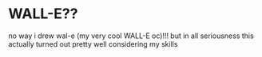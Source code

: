 # WALL-E??
no way i drew wal-e (my very cool WALL-E oc)!!! but in all seriousness this actually turned out pretty well considering my skills
